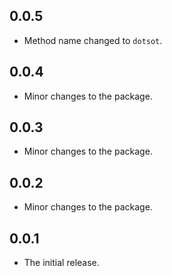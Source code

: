 ## 0.0.5

* Method name changed to `dotsot`.

## 0.0.4

* Minor changes to the package.

## 0.0.3

* Minor changes to the package.

## 0.0.2

* Minor changes to the package.

## 0.0.1

* The initial release.
